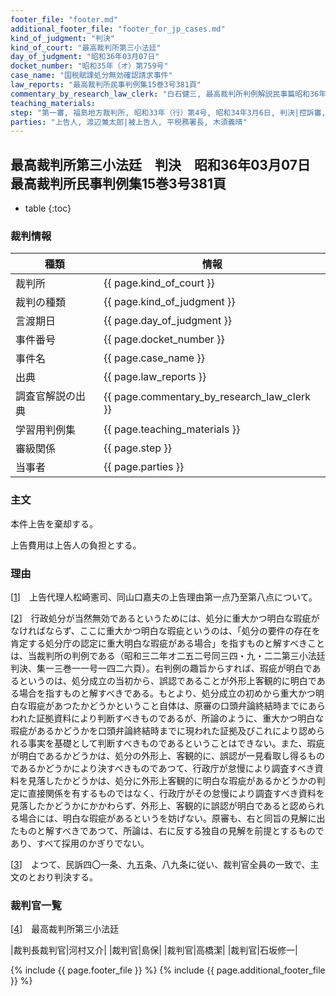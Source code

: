 ```yaml
---
footer_file: "footer.md"
additional_footer_file: "footer_for_jp_cases.md"
kind_of_judgment: "判決"
kind_of_court: "最高裁判所第三小法廷"
day_of_judgment: "昭和36年03月07日"
docket_number: "昭和35年（オ）第759号"
case_name: "国税賦課処分無効確認請求事件"
law_reports: "最高裁判所民事判例集15巻3号381頁"
commentary_by_research_law_clerk: "白石健三, 最高裁判所判例解説民事篇昭和36年度号94頁"
teaching_materials:
step: "第一審, 福島地方裁判所, 昭和33年（行）第4号, 昭和34年3月6日, 判決|控訴審, 仙台高等裁判所, 昭和34年（ネ）第132号, 昭和35年, 4月11日, 判決"
parties: "上告人, 渡辺兼太郎|被上告人, 平税務署長, 木須義晴"
---
```


## 最高裁判所第三小法廷　判決　昭和36年03月07日　最高裁判所民事判例集15巻3号381頁

* table
{:toc}

### 裁判情報

| 種類 | 情報 |
| --- | --- |
| 裁判所 | {{ page.kind_of_court }} |
| 裁判の種類 |  {{ page.kind_of_judgment }}  |
| 言渡期日 |  {{ page.day_of_judgment }}  |
| 事件番号 |  {{ page.docket_number }}  |
| 事件名 |  {{ page.case_name }}  |
| 出典 |  {{ page.law_reports }}  |
| 調査官解説の出典 |  {{ page.commentary_by_research_law_clerk }}  |
| 学習用判例集 |  {{ page.teaching_materials }}  |
| 審級関係 |  {{ page.step }}  |
| 当事者 |  {{ page.parties }}  |




### 主文



本件上告を棄却する。

上告費用は上告人の負担とする。





### 理由



[[1](#id_1)]<a id="id_1"></a>　上告代理人松崎憲司、同山口嘉夫の上告理由第一点乃至第八点について。

[[2](#id_2)]<a id="id_2"></a>　行政処分が当然無効であるというためには、処分に重大かつ明白な瑕疵がなければならず、ここに重大かつ明白な瑕疵というのは、<span class='japanese_style_quotation_mark'>「処分の要件の存在を肯定する処分庁の認定に重大明白な瑕疵がある場合」</span>を指すものと解すべきことは、当裁判所の判例である<span class='japanese_style_round_brackets'>（昭和三二年オ二五二号同三四・九・二二第三小法廷判決、集一三巻一一号一四二六頁）</span>。右判例の趣旨からすれば、瑕疵が明白であるというのは、処分成立の当初から、誤認であることが外形上客観的に明白である場合を指すものと解すべきである。もとより、処分成立の初めから重大かつ明白な瑕疵があつたかどうかということ自体は、原審の口頭弁論終結時までにあらわれた証拠資料により判断すべきものであるが、所論のように、重大かつ明白な瑕疵があるかどうかを口頭弁論終結時までに現われた証拠及びこれにより認められる事実を基礎として判断すべきものであるということはできない。また、瑕疵が明白であるかどうかは、処分の外形上、客観的に、誤認が一見看取し得るものであるかどうかにより決すべきものであつて、行政庁が怠慢により調査すべき資料を見落したかどうかは、処分に外形上客観的に明白な瑕疵があるかどうかの判定に直接関係を有するものではなく、行政庁がその怠慢により調査すべき資料を見落したかどうかにかかわらず、外形上、客観的に誤認が明白であると認められる場合には、明白な瑕疵があるというを妨げない。原審も、右と同旨の見解に出たものと解すべきであつて、所論は、右に反する独自の見解を前提とするものであり、すべて採用のかぎりでない。

[[3](#id_3)]<a id="id_3"></a>　よつて、民訴四〇一条、九五条、八九条に従い、裁判官全員の一致で、主文のとおり判決する。

### 裁判官一覧

[[4](#id_4)]<a id="id_4"></a>　最高裁判所第三小法廷

|裁判長裁判官|河村又介|
|裁判官|島保|
|裁判官|高橋潔|
|裁判官|石坂修一|


{% include {{ page.footer_file }}  %}
{% include {{ page.additional_footer_file }}  %}
